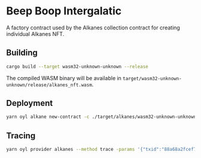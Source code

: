 # Beep Boop Intergalatic

A factory contract used by the Alkanes collection contract for creating individual Alkanes NFT.

## Building

```bash
cargo build --target wasm32-unknown-unknown --release
```

The compiled WASM binary will be available in `target/wasm32-unknown-unknown/release/alkanes_nft.wasm`.

## Deployment

```bash
yarn oyl alkane new-contract -c ./target/alkanes/wasm32-unknown-unknown/release/alkanes_nft.wasm -data 3,16802 -p bitcoin
```

## Tracing

```bash
yarn oyl provider alkanes --method trace -params '{"txid":"88a68a2fcef7139232d858b49ff39f5e50da79a308616ff84a80adf344ea4341", "vout":3}' -p oylnet
```
